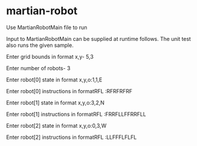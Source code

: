 # martian-robot

Use MartianRobotMain file to run 

Input to MartianRobotMain can be supplied at runtime follows. The unit test also runs the given sample.


Enter grid bounds in format x,y- 5,3

Enter number of robots- 3

Enter robot[0] state in format x,y,o:1,1,E

Enter robot[0] instructions in formatRFL :RFRFRFRF

Enter robot[1] state in format x,y,o:3,2,N

Enter robot[1] instructions in formatRFL :FRRFLLFFRRFLL

Enter robot[2] state in format x,y,o:0,3,W

Enter robot[2] instructions in formatRFL :LLFFFLFLFL
